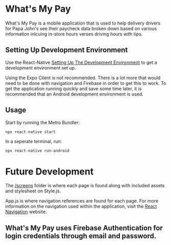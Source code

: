 # What's My Pay

What's My Pay is a mobile application that is used to help delivery drivers for Papa John's see their paycheck data broken down based on various information inlcuing in-store hours verses driving hours with tips. 

## Setting Up Development Environment

Use the React-Native [Setting Up The Development Environment](https://reactnative.dev/docs/environment-setup) to get a development environment set up.

Using the Expo Client is not recommended. There is a lot more that would need to be done with navigation and Firebase in order to get this to work.
To get the application running quickly and save some time later, it is recommended that an Android development environment is used. 

## Usage

Start by running the Metro Bundler:
```bash
npx react-native start
```

In a seperate terminal, run:
```bash
npx react-native run-android
```
# Future Development

The [/screens](https://github.com/trush081/Whats-My-Pay/tree/master/screens) folder is where each page is found along with included assets and stylesheet on Style.js.

App.js is where navigation references are found for each page. For more information on the navigation used within the application, visit the [React Navigation](https://reactnavigation.org/docs/getting-started) website.

What's My Pay uses Firebase Authentication for login credentials through email and password. 
  --
  
